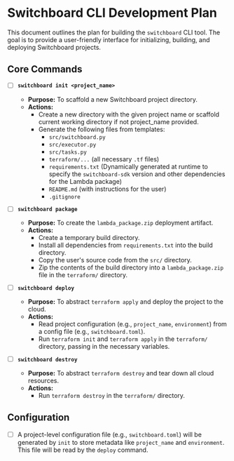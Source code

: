 # Switchboard CLI Development Plan

This document outlines the plan for building the `switchboard` CLI tool. The goal is to provide a user-friendly interface for initializing, building, and deploying Switchboard projects.

## Core Commands

- [ ] **`switchboard init <project_name>`**
    - **Purpose:** To scaffold a new Switchboard project directory.
    - **Actions:**
        - Create a new directory with the given project name or scaffold current working directory if not project_name provided.
        - Generate the following files from templates:
            - `src/switchboard.py`
            - `src/executor.py`
            - `src/tasks.py`
            - `terraform/...` (all necessary `.tf` files)
            - `requirements.txt` (Dynamically generated at runtime to specify the `switchboard-sdk` version and other dependencies for the Lambda package)
            - `README.md` (with instructions for the user)
            - `.gitignore`

- [ ] **`switchboard package`**
    - **Purpose:** To create the `lambda_package.zip` deployment artifact.
    - **Actions:**
        - Create a temporary build directory.
        - Install all dependencies from `requirements.txt` into the build directory.
        - Copy the user's source code from the `src/` directory.
        - Zip the contents of the build directory into a `lambda_package.zip` file in the `terraform/` directory.

- [ ] **`switchboard deploy`**
    - **Purpose:** To abstract `terraform apply` and deploy the project to the cloud.
    - **Actions:**
        - Read project configuration (e.g., `project_name`, `environment`) from a config file (e.g., `switchboard.toml`).
        - Run `terraform init` and `terraform apply` in the `terraform/` directory, passing in the necessary variables.

- [ ] **`switchboard destroy`**
    - **Purpose:** To abstract `terraform destroy` and tear down all cloud resources.
    - **Actions:**
        - Run `terraform destroy` in the `terraform/` directory.

## Configuration

- [ ] A project-level configuration file (e.g., `switchboard.toml`) will be generated by `init` to store metadata like `project_name` and `environment`. This file will be read by the `deploy` command.
